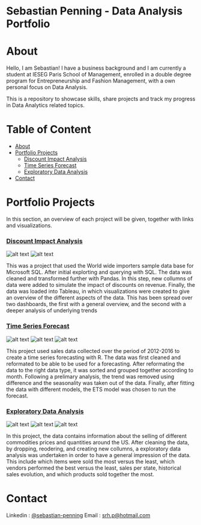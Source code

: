 # Sebastian Penning - Data Analysis Portfolio

# About

Hello, I am Sebastian! I have a business background and I am currently a student at IESEG Paris School of Management, enrolled in a double degree program for Entrepreneurship and Fashion Management, with a own personal focus on Data Analysis. 

This is a repository to showcase skills, share projects and track my progress in Data Analytics related topics.

# Table of Content
- [About](#about)
- [Portfolio Projects](#portfolio-projects)
  - [Discount Impact Analysis](#discount-impact-analysis)
  - [Time Series Forecast](#time-series-forecast)
  - [Exploratory Data Analysis](#exploratory-data-analysis)
- [Contact](#contact) 

# Portfolio Projects 

In this section, an overview of each project will be given, together with links and visualizations. 

### [Discount Impact Analysis](https://github.com/sebastianpenning/discount_impact_analysis)

![alt text](https://github.com/sebastianpenning/sebas_portfolio/blob/main/discount_impact_1.png?raw=true)
![alt text](https://github.com/sebastianpenning/sebas_portfolio/blob/main/discount_impact_2.png?raw=true)

This was a project that used the World wide importers sample data base for Microsoft SQL. After initial explorting and querying with SQL. The data was cleaned and transformed further with Pandas. In this step, new collumns of data were added to simulate the impact of discounts on revenue. Finally, the data was loaded into Tableau, in which visualizations were created to give an overview of the different aspects of the data. This has been spread over two dashboards, the first with a general overview, and the second with a deeper analysis of underlying trends 

### [Time Series Forecast](https://github.com/sebastianpenning/time_series)

![alt text](https://github.com/sebastianpenning/sebas_portfolio/blob/main/time_series_1.jpeg?raw=true)
![alt text](https://github.com/sebastianpenning/sebas_portfolio/blob/main/time_series_2.jpeg?raw=true)
![alt text](https://github.com/sebastianpenning/sebas_portfolio/blob/main/time_series_3.jpeg?raw=true)

This project used sales data collected over the period of 2012-2016 to create a time series forecasting with R. The data was first cleaned and reformated to be able to be used for a forecasting. After reformating the data to the right data type, it was sorted and grouped together according to month. Following a prelimary analysis, the trend was removed using difference and the seasonality was taken out of the data. Finally, after fitting the data with different models, the ETS model was chosen to run the forecast.  

### [Exploratory Data Analysis](https://github.com/sebastianpenning/exploratory_data_analysis)

![alt text](https://github.com/sebastianpenning/sebas_portfolio/blob/main/exploratory_1.jpeg?raw=true)
![alt text](https://github.com/sebastianpenning/sebas_portfolio/blob/main/exploratory_2.jpeg?raw=true)
![alt text](https://github.com/sebastianpenning/sebas_portfolio/blob/main/exploratory_3.jpeg?raw=true)

In this project, the data contains information about the selling of different commodities prices and quantities around the US. After cleaning the data, by dropping, reodering, and creating new collumns, a exploratory data analysis was undertaken in order to have a general impression of the data. This include which items were sold the most versus the least, which vendors performed the best versus the least, sales per state, historical sales evolution, and which products sold together the most.   

# Contact 

Linkedin : [@sebastian-penning](https://www.linkedin.com/in/sebastian-penning)
Email : srh.p@hotmail.com 
